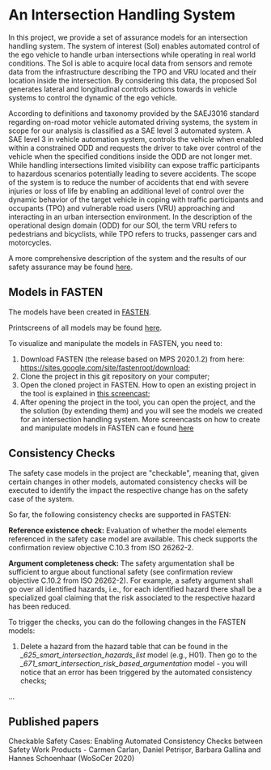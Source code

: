 <h1>An Intersection Handling System</h1>

In this project, we provide a set of assurance models for an intersection handling system. The system of interest (SoI) enables automated control of the ego vehicle to handle urban intersections while operating in real world conditions. The SoI is able to acquire local data from sensors and remote data from the infrastructure describing the TPO and VRU located and their location inside the intersection. By considering this data, the proposed SoI generates lateral and longitudinal controls actions towards in vehicle systems to control the dynamic of the ego vehicle.

According to definitions and taxonomy provided by the SAEJ3016 standard regarding on-road motor vehicle automated driving systems, the system in scope for our analysis is classified as a SAE level 3 automated system. A SAE level 3 in vehicle automation system, controls the vehicle when enabled within a constrained ODD and requests the driver to take over control of the vehicle when the specified conditions inside the ODD are not longer met. While handling intersections limited visibility can expose traffic participants to hazardous scenarios potentially leading to severe accidents. The scope of the system is to reduce the number of accidents that end with severe injuries or loss of life by enabling an additional level of control over the dynamic behavior of the target vehicle in coping with traffic participants and occupants (TPO) and vulnerable road users (VRU) approaching and interacting in an urban intersection environment. In the description of the operational design domain (ODD) for our SOI, the term VRU refers to pedestrians and bicyclists, while TPO refers to trucks, passenger cars and motorcycles. 

A more comprehensive description of the system and the results of our safety assurance may be found <a href="https://docs.google.com/document/d/1iWzbJGdzgOiWqosmjXk6jpOp_bdnvyGel3jW2QzIyrc/edit?usp=sharing">here</a>.

<h2>Models in FASTEN</h2>

The models have been created in <a href="https://sites.google.com/site/fastenroot/features/">FASTEN</a>.

Printscreens of all models may be found <a href="https://docs.google.com/document/d/1iWzbJGdzgOiWqosmjXk6jpOp_bdnvyGel3jW2QzIyrc/edit?usp=sharing">here</a>.

To visualize and manipulate the models in FASTEN, you need to:

1. Download FASTEN (the release based on MPS 2020.1.2) from here: https://sites.google.com/site/fastenroot/download;
2. Clone the project in this git repository on your computer;
3. Open the cloned project in FASTEN. How to open an existing project in the tool is explained in 
<a href="https://www.youtube.com/watch?v=bOm-WyQJV_E">this screencast</a>;
4. After opening the project in the tool, you can open the project, and the the solution (by extending them) and you will see the models we created for an intersection handling system. More screencasts on how to create and manipulate models in FASTEN can e found <a href="https://sites.google.com/site/fastenroot/screencasts">here</a>

<h2>Consistency Checks</h2>

The safety case models in the project are "checkable", meaning that, given certain changes in other models, automated consistency checks will be executed to identify the impact the respective change has on the safety case of the system. 

So far, the following consistency checks are supported in FASTEN: 

<b>Reference existence check:</b> Evaluation of whether the model elements referenced in the safety case model are available. This check supports the confirmation review objective C.10.3 from ISO 26262-2.

<b>Argument completeness check:</b> The safety argumentation shall be sufficient to argue about functional safety (see confirmation review objective C.10.2 from ISO 26262-2). For example, a safety argument shall go over all identified hazards, i.e., for each identified hazard there shall be a specialized goal claiming that the risk associated to the respective hazard has been reduced.

To trigger the checks, you can do the following changes in the FASTEN models:

1. Delete a hazard from the hazard table that can be found in the <i>_625_smart_intersection_hazards_list</i> model (e.g., H01). Then go to the <i>_671_smart_intersection_risk_based_argumentation</i> model - you will notice that an error has been triggered by the automated consistency checks;

...
 
<h2>Published papers</h2>

Checkable Safety Cases: Enabling Automated Consistency Checks between Safety Work Products - Carmen Carlan, Daniel Petrișor, Barbara Gallina and Hannes Schoenhaar (WoSoCer 2020)





